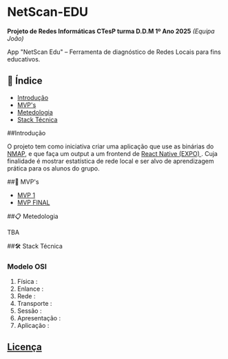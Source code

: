 # NetScan-EDU

**Projeto de Redes Informáticas CTesP turma D.D.M 1º Ano 2025**
*(Equipa João)*

App "NetScan Edu" – Ferramenta de diagnóstico de Redes Locais para fins educativos.

## 📖 Índice

- [Introdução](#-introducao)
- [MVP's](#-mvp)
- [Metedologia](#-metedologia)
- [Stack Técnica](#-stack-tecnica)

##Introdução

O projeto tem como iniciativa criar uma aplicação que use as binárias do [NMAP](https://nmap.org/), e que faça um output a um frontend de [React Native (EXPO) ](https://expo.dev/). Cuja finalidade é mostrar estatística de rede local e ser alvo de aprendizagem prática para os alunos do grupo.

##📌 MVP's

- [MVP 1](/mvp1)
- [MVP FINAL](/mvpfinal)

##📋 Metedologia

TBA

##🛠 Stack Técnica

### Modelo OSI
                
1. Física :
2. Enlance :
3. Rede :
4. Transporte :
5. Sessão :
6. Apresentação :
7. Aplicação :


## [Licença](LICENSE)
